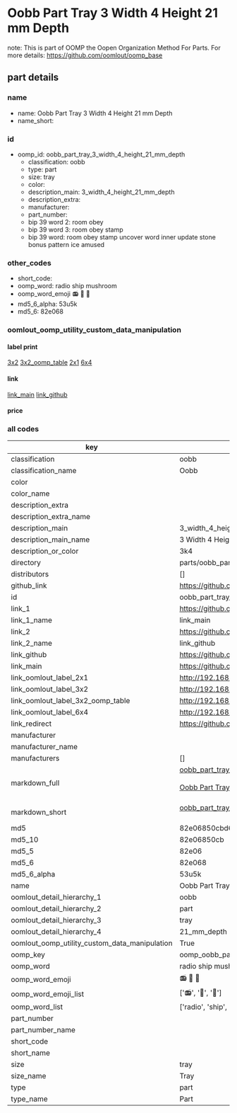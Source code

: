 # Oobb Part Tray 3 Width 4 Height 21 mm Depth  

note: This is part of OOMP the Oopen Organization Method For Parts. For more details: https://github.com/oomlout/oomp_base

##  part details
  







### name
* name: Oobb Part Tray 3 Width 4 Height 21 mm Depth
* name_short: 
### id
* oomp_id: oobb_part_tray_3_width_4_height_21_mm_depth
  * classification: oobb
  * type: part
  * size: tray
  * color: 
  * description_main: 3_width_4_height_21_mm_depth
  * description_extra: 
  * manufacturer: 
  * part_number: 
  * bip 39 word 2: room obey
  * bip 39 word 3: room obey stamp
  * bip 39 word: room obey stamp uncover word inner update stone bonus pattern ice amused

### other_codes
* short_code: 
* oomp_word: radio ship mushroom
* oomp_word_emoji :radio: :ship: :mushroom:
* md5_6_alpha: 53u5k
* md5_6: 82e068






### oomlout_oomp_utility_custom_data_manipulation
#### label print
[3x2](http://192.168.1.245:1112/?label=oomp%2053u5k)
[3x2_oomp_table](http://192.168.1.108:1112/?label=oomp%2053u5k)
[2x1](http://192.168.1.242:1112/?label=oomp%2053u5k)
[6x4](http://192.168.1.55:1112/?label=oomp%2053u5k)    

#### link

[link_main](https://github.com/oomlout/oomlout_oomp_version_1_messy/tree/main/parts/oobb_part_tray_3_width_4_height_21_mm_depth) [link_github](https://github.com/oomlout/oomlout_oomp_version_1_messy/tree/main/parts/oobb_part_tray_3_width_4_height_21_mm_depth)                             

#### price







### all codes 
| key | value |  
| --- | --- |  
| classification | oobb |  
| classification_name | Oobb |  
| color |  |  
| color_name |  |  
| description_extra |  |  
| description_extra_name |  |  
| description_main | 3_width_4_height_21_mm_depth |  
| description_main_name | 3 Width 4 Height 21 mm Depth |  
| description_or_color | 3k4 |  
| directory | parts/oobb_part_tray_3_width_4_height_21_mm_depth |  
| distributors | [] |  
| github_link | https://github.com/oomlout/oomlout_oomp_part_src/tree/main/parts/oobb_part_tray_3_width_4_height_21_mm_depth |  
| id | oobb_part_tray_3_width_4_height_21_mm_depth |  
| link_1 | https://github.com/oomlout/oomlout_oomp_version_1_messy/tree/main/parts/oobb_part_tray_3_width_4_height_21_mm_depth |  
| link_1_name | link_main |  
| link_2 | https://github.com/oomlout/oomlout_oomp_version_1_messy/tree/main/parts/oobb_part_tray_3_width_4_height_21_mm_depth |  
| link_2_name | link_github |  
| link_github | https://github.com/oomlout/oomlout_oomp_version_1_messy/tree/main/parts/oobb_part_tray_3_width_4_height_21_mm_depth |  
| link_main | https://github.com/oomlout/oomlout_oomp_version_1_messy/tree/main/parts/oobb_part_tray_3_width_4_height_21_mm_depth |  
| link_oomlout_label_2x1 | http://192.168.1.242:1112/?label=oomp%2053u5k |  
| link_oomlout_label_3x2 | http://192.168.1.245:1112/?label=oomp%2053u5k |  
| link_oomlout_label_3x2_oomp_table | http://192.168.1.108:1112/?label=oomp%2053u5k |  
| link_oomlout_label_6x4 | http://192.168.1.55:1112/?label=oomp%2053u5k |  
| link_redirect | https://github.com/oomlout/oomlout_oomp_version_1_messy/tree/main/parts/oobb_part_tray_3_width_4_height_21_mm_depth |  
| manufacturer |  |  
| manufacturer_name |  |  
| manufacturers | [] |  
| markdown_full | [oobb_part_tray_3_width_4_height_21_mm_depth](none)<br>[](none)<br>[Oobb Part Tray 3 Width 4 Height 21 Mm Depth](none)<br><br> |  
| markdown_short | [oobb_part_tray_3_width_4_height_21_mm_depth](none)<br><br> |  
| md5 | 82e06850cbd65dd1d1febecba8e5fddf |  
| md5_10 | 82e06850cb |  
| md5_5 | 82e06 |  
| md5_6 | 82e068 |  
| md5_6_alpha | 53u5k |  
| name | Oobb Part Tray 3 Width 4 Height 21 mm Depth |  
| oomlout_detail_hierarchy_1 | oobb |  
| oomlout_detail_hierarchy_2 | part |  
| oomlout_detail_hierarchy_3 | tray |  
| oomlout_detail_hierarchy_4 | 21_mm_depth |  
| oomlout_oomp_utility_custom_data_manipulation | True |  
| oomp_key | oomp_oobb_part_tray_3_width_4_height_21_mm_depth |  
| oomp_word | radio ship mushroom |  
| oomp_word_emoji | :radio: :ship: :mushroom: |  
| oomp_word_emoji_list | [':radio:', ':ship:', ':mushroom:'] |  
| oomp_word_list | ['radio', 'ship', 'mushroom'] |  
| part_number |  |  
| part_number_name |  |  
| short_code |  |  
| short_name |  |  
| size | tray |  
| size_name | Tray |  
| type | part |  
| type_name | Part |  
